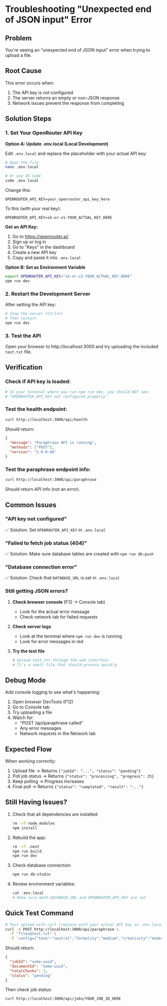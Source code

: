 # Troubleshooting "Unexpected end of JSON input" Error

## Problem
You're seeing an "unexpected end of JSON input" error when trying to upload a file.

## Root Cause
This error occurs when:
1. The API key is not configured
2. The server returns an empty or non-JSON response
3. Network issues prevent the response from completing

## Solution Steps

### 1. Set Your OpenRouter API Key

**Option A: Update .env.local (Local Development)**

Edit `.env.local` and replace the placeholder with your actual API key:

```bash
# Open the file
nano .env.local

# Or use VS Code
code .env.local
```

Change this:
```
OPENROUTER_API_KEY=your_openrouter_api_key_here
```

To this (with your real key):
```
OPENROUTER_API_KEY=sk-or-v1-YOUR_ACTUAL_KEY_HERE
```

**Get an API Key:**
1. Go to https://openrouter.ai/
2. Sign up or log in
3. Go to "Keys" in the dashboard
4. Create a new API key
5. Copy and paste it into `.env.local`

**Option B: Set as Environment Variable**

```bash
export OPENROUTER_API_KEY="sk-or-v1-YOUR_ACTUAL_KEY_HERE"
npm run dev
```

### 2. Restart the Development Server

After setting the API key:

```bash
# Stop the server (Ctrl+C)
# Then restart
npm run dev
```

### 3. Test the API

Open your browser to http://localhost:3000 and try uploading the included `test.txt` file.

## Verification

### Check if API key is loaded:

```bash
# In your terminal where you run npm run dev, you should NOT see:
# "OPENROUTER_API_KEY not configured properly"
```

### Test the health endpoint:

```bash
curl http://localhost:3000/api/health
```

Should return:
```json
{
  "message": "Paraphrase API is running",
  "methods": ["POST"],
  "version": "2.0.0-db"
}
```

### Test the paraphrase endpoint info:

```bash
curl http://localhost:3000/api/paraphrase
```

Should return API info (not an error).

## Common Issues

### "API key not configured"
✅ Solution: Set `OPENROUTER_API_KEY` in `.env.local`

### "Failed to fetch job status (404)"
✅ Solution: Make sure database tables are created with `npm run db:push`

### "Database connection error"
✅ Solution: Check that `DATABASE_URL` is set in `.env.local`

### Still getting JSON errors?

1. **Check browser console** (F12 → Console tab)
   - Look for the actual error message
   - Check network tab for failed requests

2. **Check server logs**
   - Look at the terminal where `npm run dev` is running
   - Look for error messages in red

3. **Try the test file**
   ```bash
   # Upload test.txt through the web interface
   # It's a small file that should process quickly
   ```

## Debug Mode

Add console logging to see what's happening:

1. Open browser DevTools (F12)
2. Go to Console tab
3. Try uploading a file
4. Watch for:
   - "POST /api/paraphrase called"
   - Any error messages
   - Network requests in the Network tab

## Expected Flow

When working correctly:

1. Upload file → Returns `{"jobId": "...", "status": "pending"}`
2. Poll job status → Returns `{"status": "processing", "progress": 25}`
3. Keep polling → Progress increases
4. Final poll → Returns `{"status": "completed", "result": "..."}`

## Still Having Issues?

1. Check that all dependencies are installed:
   ```bash
   rm -rf node_modules
   npm install
   ```

2. Rebuild the app:
   ```bash
   rm -rf .next
   npm run build
   npm run dev
   ```

3. Check database connection:
   ```bash
   npm run db:studio
   ```

4. Review environment variables:
   ```bash
   cat .env.local
   # Make sure both DATABASE_URL and OPENROUTER_API_KEY are set
   ```

## Quick Test Command

```bash
# Test upload with curl (replace with your actual API key in .env.local first)
curl -X POST http://localhost:3000/api/paraphrase \
  -F "file=@test.txt" \
  -F 'config={"tone":"neutral","formality":"medium","creativity":"moderate"}'
```

Should return:
```json
{
  "jobId": "some-uuid",
  "documentId": "some-uuid",
  "totalChunks": 1,
  "status": "pending"
}
```

Then check job status:
```bash
curl http://localhost:3000/api/jobs/YOUR_JOB_ID_HERE
```
